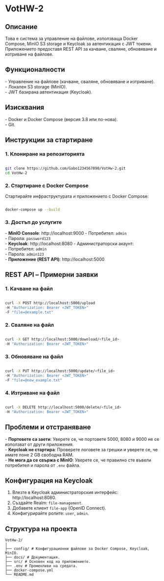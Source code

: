 # VotHW-2

## Описание

Това е система за управление на файлове, използваща Docker Compose, MinIO S3 storage и Keycloak за автентикация с JWT токени. Приложението предоставя REST API за качване, сваляне, обновяване и изтриване на файлове.

## Функционалности

\- Управление на файлове \(качване, сваляне, обновяване и изтриване\).  
\- Локален S3 storage \(MinIO\).  
\- JWT базирана автентикация \(Keycloak\).

## Изисквания

\- Docker и Docker Compose \(версия 3.8 или по\-нова\).  
\- Git.

## Инструкции за стартиране

### 1. Клониране на репозиторията

```bash

git clone https://github.com/Gabo1234567890/VotHw-2.git
cd VotHw-2

```

### 2. Стартиране с Docker Compose

Стартирайте инфраструктурата и приложението с Docker Compose:

```bash

docker-compose up --build

```

### 3. Достъп до услугите

\- **MinIO Console**: http://localhost:9000
\- Потребител: `admin`  
 \- Парола: `password123`  
\- **Keycloak**: http://localhost:8080
\- Администраторски акаунт:  
 \- Потребител: `admin`  
 \- Парола: `admin123`  
\- **Приложение \(REST API\)**: http://localhost:5000

## REST API – Примерни заявки

### 1. Качване на файл

```bash

curl -X POST http://localhost:5000/upload
-H "Authorization: Bearer <JWT_TOKEN>"
-F "file=@example.txt"

```

### 2. Сваляне на файл

```bash

curl -X GET http://localhost:5000/download/<file_id>
-H "Authorization: Bearer <JWT_TOKEN>"

```

### 3. Обновяване на файл

```bash

curl -X PUT http://localhost:5000/update/<file_id>
-H "Authorization: Bearer <JWT_TOKEN>"
-F "file=@new_example.txt"

```

### 4. Изтриване на файл

```bash

curl -X DELETE http://localhost:5000/delete/<file_id>
-H "Authorization: Bearer <JWT_TOKEN>"

```

## Проблеми и отстраняване

\- **Портовете са заети**: Уверете се, че портовете 5000, 8080 и 9000 не се използват от други приложения.  
\- **Keycloak не стартира**: Проверете логовете за грешки и уверете се, че имате поне 2 GB свободна RAM.  
\- **Не мога да се свържа с MinIO**: Уверете се, че правилно сте въвели потребител и парола от `.env` файла.

## Конфигурация на Keycloak

1. Влезте в Keycloak администраторския интерфейс: http://localhost:8080.
2. Създайте Realm: `file-management`.
3. Добавете клиент `file-app` \(OpenID Connect\).
4. Конфигурирайте ролите: `user`, `admin`.

## Структура на проекта

```
VotHw-2/
|
├── config/ # Конфигурационни файлове за Docker Compose, Keycloak, MinIO.
├── docs/ # Документация.
├── src/ # Основен код на приложението.
├── .env # Променливи на средата.
├── docker-compose.yml
└── README.md
```
